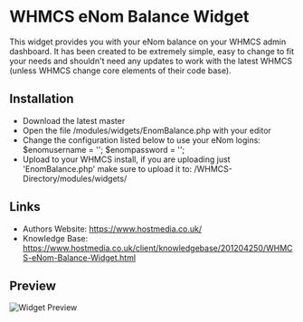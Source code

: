 # WHMCS eNom Balance Widget

This widget provides you with your eNom balance on your WHMCS admin dashboard. It has been created to be extremely simple, easy to change to fit your needs and shouldn't need any updates to work with the latest WHMCS (unless WHMCS change core elements of their code base).

## Installation
* Download the latest master
* Open the file /modules/widgets/EnomBalance.php with your editor
* Change the configuration listed below to use your eNom logins:
  $enomusername = '';
  $enompassword = '';
* Upload to your WHMCS install, if you are uploading just 'EnomBalance.php' make sure to upload it to: /WHMCS-Directory/modules/widgets/

## Links
* Authors Website: https://www.hostmedia.co.uk/
* Knowledge Base: https://www.hostmedia.co.uk/client/knowledgebase/201204250/WHMCS-eNom-Balance-Widget.html

## Preview
![Widget Preview](https://www.hostmedia.co.uk/resources/images/knowledgebase/whmcs-enom-balance-widget.png)
